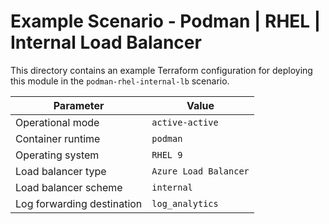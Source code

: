 # Example Scenario - Podman | RHEL | Internal Load Balancer

This directory contains an example Terraform configuration for deploying this module in the `podman-rhel-internal-lb` scenario.

| Parameter                   | Value                 |
|-----------------------------|-----------------------|
| Operational mode            | `active-active`       |
| Container runtime           | `podman`              |
| Operating system            | `RHEL 9`              |
| Load balancer type          | `Azure Load Balancer` |
| Load balancer scheme        | `internal`            |
| Log forwarding destination  | `log_analytics`       |

